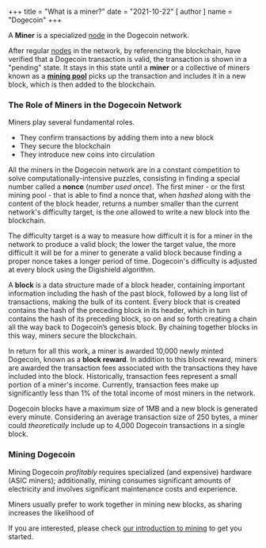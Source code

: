 +++
title = "What is a miner?"
date = "2021-10-22"
[ author ]
  name = "Dogecoin"
+++

A **Miner** is a specialized [node](/dogepedia/how-tos/what-is-a-node/) in the Dogecoin network.

After regular [nodes](/dogepedia/articles/what-is-a-node#full-nodes) in the network, by referencing the blockchain, have verified that a Dogecoin transaction is valid, the transaction is shown in a "pending" state. It stays in this state until a **miner** or a collective of miners known as a [**mining pool**](/dogepedia/articles/what-is-a-mining-pool) picks up the transaction and includes it in a new block, which is then added to the blockchain.

### The Role of Miners in the Dogecoin Network

Miners play several fundamental roles.

- They confirm transactions by adding them into a new block
- They secure the blockchain
- They introduce new coins into circulation

All the miners in the Dogecoin network are in a constant competition to solve computationally-intensive puzzles, consisting in finding a special number called a **nonce** (*number used once*). The first miner - or the first mining pool - that is able to find a nonce that, when *hashed* along with the content of the block header, returns a number smaller than the current network's difficulty target, is the one allowed to write a new block into the blockchain. 

The difficulty target is a way to measure how difficult it is for a miner in the network to produce a valid block; the lower the target value, the more difficult it will be for a miner to generate a valid block because finding a proper nonce takes a longer period of time. Dogecoin's difficulty is adjusted at every block using the Digishield algorithm.

A **block** is a data structure made of a block header, containing important information including the hash of the past block, followed by a long list of transactions, making the bulk of its content. Every block that is created contains the hash of the preceding block in its header, which in turn contains the hash of its preceding block, so on and so forth creating a chain all the way back to Dogecoin’s genesis block. By chaining together blocks in this way, miners secure the blockchain.

In return for all this work, a miner is awarded 10,000 newly minted Dogecoin, known as a **block reward**. In addition to this block reward, miners are awarded the transaction fees associated with the transactions they have included into the block. Historically, transaction fees represent a small portion of a miner's income. Currently, transaction fees make up significantly less than 1% of the total income of most miners in the network.

Dogecoin blocks have a maximum size of 1MB and a new block is generated every minute. Considering an average transaction size of 250 bytes, a miner could *theoretically* include up to 4,000 Dogecoin transactions in a single block.

### Mining Dogecoin 

Mining Dogecoin *profitably* requires specialized (and expensive) hardware (ASIC miners); additionally, mining consumes significant amounts of electricity and involves significant maintenance costs and experience.

Miners usually prefer to work together in mining new blocks, as sharing increases the likelihood of  

If you are interested, please check [our introduction to mining](/dogepedia/how-tos/mining-dogecoin/) to get you started.
